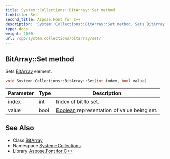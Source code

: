 ```yaml
---
title: System::Collections::BitArray::Set method
linktitle: Set
second_title: Aspose.Font for C++
description: 'System::Collections::BitArray::Set method. Sets BitArray element in C++.'
type: docs
weight: 2000
url: /cpp/system.collections/bitarray/set/
---
```

## BitArray::Set method


Sets [BitArray](../) element.

```cpp
void System::Collections::BitArray::Set(int index, bool value)
```


| Parameter | Type | Description |
| --- | --- | --- |
| index | int | Index of bit to set. |
| value | bool | [Boolean](../../../system/boolean/) representation of value being set. |

## See Also

* Class [BitArray](../)
* Namespace [System::Collections](../../)
* Library [Aspose.Font for C++](../../../)

